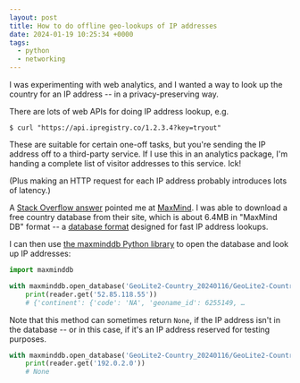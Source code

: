 ```yaml
---
layout: post
title: How to do offline geo-lookups of IP addresses
date: 2024-01-19 10:25:34 +0000
tags:
  - python
  - networking
---
```

I was experimenting with web analytics, and I wanted a way to look up the country for an IP address -- in a privacy-preserving way.

There are lots of web APIs for doing IP address lookup, e.g.

```console
$ curl "https://api.ipregistry.co/1.2.3.4?key=tryout"
```

These are suitable for certain one-off tasks, but you're sending the IP address off to a third-party service.
If I use this in an analytics package, I'm handing a complete list of visitor addresses to this service.
Ick!

(Plus making an HTTP request for each IP address probably introduces lots of latency.)

A [Stack Overflow answer][so] pointed me at [MaxMind].
I was able to download a free country database from their site, which is about 6.4MB in "MaxMind DB" format -- a [database format][mmdb] designed for fast IP address lookups.

I can then use [the maxminddb Python library][maxminddb] to open the database and look up IP addresses:

```python
import maxminddb

with maxminddb.open_database('GeoLite2-Country_20240116/GeoLite2-Country.mmdb') as reader:
    print(reader.get('52.85.118.55'))
    # {'continent': {'code': 'NA', 'geoname_id': 6255149, …
```

Note that this method can sometimes return `None`, if the IP address isn't in the database -- or in this case, if it's an IP address reserved for testing purposes.

```python
with maxminddb.open_database('GeoLite2-Country_20240116/GeoLite2-Country.mmdb') as reader:
    print(reader.get('192.0.2.0'))
    # None
```

[so]: https://stackoverflow.com/q/17182203/1558022
[MaxMind]: https://www.maxmind.com/en/home
[mmdb]: https://maxmind.github.io/MaxMind-DB/
[maxminddb]: https://pypi.org/project/maxminddb/
